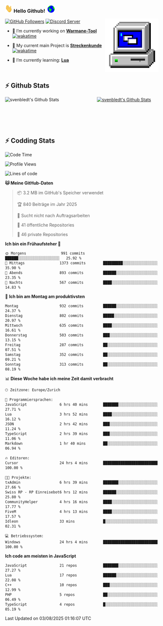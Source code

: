 ### <img src="https://github.com/svenbledt/svenbledt/blob/main/Assets/Hi.gif" height="28" width="24"> **Hello Github!** &nbsp;<img src="https://github.com/svenbledt/svenbledt/blob/main/Assets/Earth.gif" height="24" width="24">
[![GitHub Followers](https://img.shields.io/github/followers/svenbledt?label=Follow&style=flat-squaree&logo=github&labelColor=black&color=black&cacheSeconds=5)](https://github.com/svenbledt)
[![Discord Server](https://img.shields.io/discord/443405445831327754?style=flat-squeree&logo=discord&logoColor=white&label=Trojan%20Rotations%20Server&labelColor=black&color=gray&cacheSeconds=3650)](https://discord.gg/c6GZKjVhxw)
<img align="right" alt="PC GIF" src="https://github.com/svenbledt/svenbledt/blob/main/Assets/PC.gif" width="175" />

<p>

 - 🔭 I’m currently working on **[Warmane-Tool](https://github.com/svenbledt/Warmane-Bot)** [![wakatime](https://wakatime.com/badge/user/eb1cebc0-6a00-4f39-ab37-6770a4331515/project/b1c02622-6489-4920-898c-6e91c5bba727.svg)](https://wakatime.com/badge/user/eb1cebc0-6a00-4f39-ab37-6770a4331515/project/b1c02622-6489-4920-898c-6e91c5bba727)
 - 🔭 My current main Project is **[Streckenkunde](https://github.com/Streckenkunde)** [![wakatime](https://wakatime.com/badge/user/eb1cebc0-6a00-4f39-ab37-6770a4331515/project/8c10f4f0-0d09-4e0e-b526-eec4de9936b6.svg)](https://wakatime.com/badge/user/eb1cebc0-6a00-4f39-ab37-6770a4331515/project/8c10f4f0-0d09-4e0e-b526-eec4de9936b6)

 - 🌱 I’m currently learning: **[Lua](https://www.lua.org/)**
 
</p>

<br>

## :zap: Github Stats

<a href="https://github.com/svenbledt">
  <img align="left" src="https://github-readme-stats.vercel.app/api?username=svenbledt&show_icons=true&title_color=c9d1d9&icon_color=58a6da&text_color=c9d1d9&bg_color=0d1117&hide=issues" alt="svenbledt's Github Stats" width="60%">
 </a>
 <a href="https://github.com/svenbledt">
 <img src="https://github-readme-stats.vercel.app/api/top-langs/?username=svenbledt&show_icons=true&title_color=c9d1d9&icon_color=58a6da&text_color=c9d1d9&bg_color=0d1117" alt="svenbledt's Github Stats" width="35%">
 </a>

<br> <br> <br> <br> 
## :zap: Codding Stats

<!--START_SECTION:waka-->
![Code Time](http://img.shields.io/badge/Code%20Time-794%20hrs%2037%20mins-blue)

![Profile Views](http://img.shields.io/badge/Profilansichten-0-blue)

![Lines of code](https://img.shields.io/badge/Seit%20Hallo%20Welt%20habe%20ich%20geschrieben-37.2%20million%20Codezeilen-blue)

**🐱 Meine GitHub-Daten** 

> 📦 3.2 MB im GitHub's Speicher verwendet 
 > 
> 🏆 840 Beiträge im Jahr 2025
 > 
> 🚫 Sucht nicht nach Auftragsarbeiten
 > 
> 📜 41 öffentliche Repositories 
 > 
> 🔑 46 private Repositories 
 > 
**Ich bin ein Frühaufsteher 🐤** 

```text
🌞 Morgens                991 commits         ██████░░░░░░░░░░░░░░░░░░░   25.92 % 
🌆 Mittags                1373 commits        █████████░░░░░░░░░░░░░░░░   35.90 % 
🌃 Abends                 893 commits         ██████░░░░░░░░░░░░░░░░░░░   23.35 % 
🌙 Nachts                 567 commits         ████░░░░░░░░░░░░░░░░░░░░░   14.83 % 
```
📅 **Ich bin am Montag am produktivsten** 

```text
Montag                   932 commits         ██████░░░░░░░░░░░░░░░░░░░   24.37 % 
Dienstag                 802 commits         █████░░░░░░░░░░░░░░░░░░░░   20.97 % 
Mittwoch                 635 commits         ████░░░░░░░░░░░░░░░░░░░░░   16.61 % 
Donnerstag               503 commits         ███░░░░░░░░░░░░░░░░░░░░░░   13.15 % 
Freitag                  287 commits         ██░░░░░░░░░░░░░░░░░░░░░░░   07.51 % 
Samstag                  352 commits         ██░░░░░░░░░░░░░░░░░░░░░░░   09.21 % 
Sonntag                  313 commits         ██░░░░░░░░░░░░░░░░░░░░░░░   08.19 % 
```


📊 **Diese Woche habe ich meine Zeit damit verbracht** 

```text
🕑︎ Zeitzone: Europe/Zurich

💬 Programmiersprachen: 
JavaScript               6 hrs 40 mins       ███████░░░░░░░░░░░░░░░░░░   27.71 % 
Lua                      3 hrs 52 mins       ████░░░░░░░░░░░░░░░░░░░░░   16.12 % 
JSON                     2 hrs 42 mins       ███░░░░░░░░░░░░░░░░░░░░░░   11.24 % 
TypeScript               2 hrs 39 mins       ███░░░░░░░░░░░░░░░░░░░░░░   11.06 % 
Markdown                 1 hr 40 mins        ██░░░░░░░░░░░░░░░░░░░░░░░   06.94 % 

🔥 Editoren: 
Cursor                   24 hrs 4 mins       █████████████████████████   100.00 % 

🐱‍💻 Projekte: 
txAdmin                  6 hrs 39 mins       ███████░░░░░░░░░░░░░░░░░░   27.66 % 
Swiss RP - RP Einreisebot6 hrs 12 mins       ██████░░░░░░░░░░░░░░░░░░░   25.80 % 
CommunityHelper          4 hrs 16 mins       ████░░░░░░░░░░░░░░░░░░░░░   17.77 % 
FiveM                    4 hrs 13 mins       ████░░░░░░░░░░░░░░░░░░░░░   17.57 % 
Idleon                   33 mins             █░░░░░░░░░░░░░░░░░░░░░░░░   02.31 % 

💻 Betriebssystem: 
Windows                  24 hrs 4 mins       █████████████████████████   100.00 % 
```

**Ich code am meisten in JavaScript** 

```text
JavaScript               21 repos            ███████░░░░░░░░░░░░░░░░░░   27.27 % 
Lua                      17 repos            ██████░░░░░░░░░░░░░░░░░░░   22.08 % 
C++                      10 repos            ███░░░░░░░░░░░░░░░░░░░░░░   12.99 % 
PHP                      5 repos             ██░░░░░░░░░░░░░░░░░░░░░░░   06.49 % 
TypeScript               4 repos             █░░░░░░░░░░░░░░░░░░░░░░░░   05.19 % 
```




 Last Updated on 03/08/2025 01:16:07 UTC
<!--END_SECTION:waka-->
